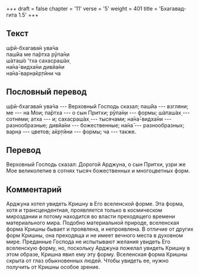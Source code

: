 +++
draft = false
chapter = '11'
verse = '5'
weight = 401
title = 'Бхагавад-гита 1.5'
+++
## Текст

ш́рӣ-бхагава̄н ува̄ча  
паш́йа ме па̄ртха рӯпа̄н̣и  
ш́аташ́о ’тха сахасраш́ах̣  
на̄на̄-видха̄ни дивйа̄ни  
на̄на̄-варн̣а̄кр̣тӣни ча

## Пословный перевод

ш́рӣ-бхагава̄н ува̄ча --- Верховный Господь сказал; паш́йа --- взгляни; ме
--- на Мои; па̄ртха --- о сын Притхи; рӯпа̄н̣и --- формы; ш́аташ́ах̣ ---
сотнями; атха --- и; сахасраш́ах̣ --- тысячами; на̄на̄-видха̄ни ---
разнообразные; дивйа̄ни --- божественные; на̄на̄ --- разнообразных; варн̣а
--- цветов; а̄кр̣тӣни --- формы; ча --- также.

## Перевод

Верховный Господь сказал: Дорогой Арджуна, о сын Притхи, узри же Мое
великолепие в сотнях тысяч божественных и многоцветных форм.

## Комментарий

Арджуна хотел увидеть Кришну в Его вселенской форме. Эта форма, хотя и
трансцендентная, проявляется только в космическом мироздании и потому
находится во власти преходящего времени материального мира. Подобно
материальной природе, вселенская форма Кришны бывает и проявлена, и
непроявлена. В отличие от других форм Кришны, она преходяща и не имеет
вечного места в духовном мире. Преданные Господа не испытывают желания
увидеть Его вселенскую форму, но, поскольку Арджуна пожелал увидеть
Кришну в этом образе, Кришна явил ему эту форму. Вселенская форма Кришны
скрыта от глаз обыкновенных людей. Чтобы увидеть ее, нужно получить от
Кришны особое зрение.
